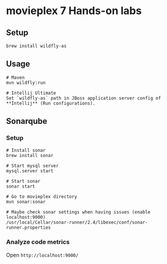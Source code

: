 # movieplex 7 Hands-on labs

## Setup

    brew install wildfly-as

## Usage

    # Maven
    mvn wildfly:run

    # Intellij Ultimate
    Set `wildfly-as` path in JBoss application server config of **Intellij** (Run configurations).

## Sonarqube

### Setup

    # Install sonar
    brew install sonar

    # Start mysql server
    mysql.server start

    # Start sonar
    sonar start

    # Go to movieplex directory
    mvn sonar:sonar

    # Maybe check sonar settings when having issues (enable localhost:9000)
    /usr/local/Cellar/sonar-runner/2.4/libexec/conf/sonar-runner.properties

### Analyze code metrics

Open `http://localhost:9000/`
